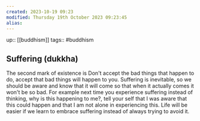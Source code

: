 ```yaml
---
created: 2023-10-19 09:23
modified: Thursday 19th October 2023 09:23:45
alias:
---
```

up::  [[buddhism]]
tags:: #buddhism

## Suffering (dukkha)
The second mark of existence is
Don't accept the bad things that happen to do, accept that bad things will happen to you.
Suffering is inevitable, so we should be aware and know that it will come so that when it actually comes it won't be so bad.
For example next time you experience suffering instead of thinking, why is this happening to me?, tell your self that I was aware that this could happen and that I am not alone in experiencing this.
Life will be easier if we learn to embrace suffering instead of always trying to avoid it.
